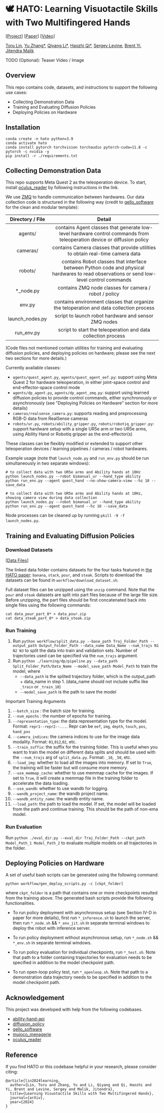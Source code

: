 # 🕊️ HATO: Learning Visuotactile Skills with Two Multifingered Hands

[[Project](https://toruowo.github.io/hato/)]
[[Paper]()]
[[Video]()]

[Toru Lin](https://toruowo.github.io/),
[Yu Zhang*](),
[Qiyang Li*](https://colinqiyangli.github.io/),
[Haozhi Qi*](https://haozhi.io/),
[Sergey Levine](https://people.eecs.berkeley.edu/~svlevine/),
[Brent Yi](https://scholar.google.com/citations?user=Ecy6lXwAAAAJ&hl=en),
[Jitendra Malik](https://people.eecs.berkeley.edu/~malik/)
<br>

TODO (Optional): Teaser Video / Image

## Overview

This repo contains code, datasets, and instructions to support the following use cases:
- Collecting Demonstration Data
- Training and Evaluating Diffusion Policies
- Deploying Policies on Hardware

## Installation

```
conda create -n hato python=3.9
conda activate hato
conda install pytorch torchvision torchaudio pytorch-cuda=11.8 -c pytorch -c nvidia -y
pip install -r ./requirements.txt
```

## Collecting Demonstration Data


This repo supports Meta Quest 2 as the teleoperation device. To start, install [oculus_reader](https://github.com/rail-berkeley/oculus_reader/blob/main/oculus_reader/reader.py) by following instructions in the link.

We use [ZMQ](https://zeromq.org/) to handle communication between hardwares.
Our data collection code is structured in the following way (credit to [gello_software](https://github.com/wuphilipp/gello_software) for the clean and modular template):


| Directory  / File        | Detail |
| :-------------: |:-------------:|
| agents/ | contains Agent classes that generate low-level hardware control commands from teleoperation device or diffusion policy |
| cameras/ | contains Camera classes that provide utilities to obtain real-time camera data |
| robots/ | contains Robot classes that interface between Python code and physical hardwares to read observations or send low-level control commands |
| *_node.py | contains ZMQ node classes for camera / robot / policy |
| env.py | contains environment classes that organize the teloperation and data collection process |
| launch_nodes.py | script to launch robot hardware and sensor ZMQ nodes |
| run_env.py | script to start the teleoperation and data collection process |

(Code files not mentioned contain utilities for training and evaluating diffusion policies, and deploying policies on hardware; please see the next two sections for more details.)

Currently available classes:
- `agents/quest_agent.py`, `agents/quest_agent_eef.py`: support using Meta Quest 2 for hardware teleoperation, in either joint-space control and end-effector-space control mode
- `agents/dp_agent.py`, `agents/dp_agent_zmq.py`: support using learned diffusion policies to provide control commands, either synchronously or asynchronously (see "Deploying Policies on Hardware" section for more details)
- `cameras/realsense_camera.py`: supports reading and preprocessing RGB-D data from RealSense cameras
- `robots/ur.py`, `robots/ability_gripper.py`, `robots/robotiq_gripper.py`: support hardware setup with a single UR5e arm or two UR5e arms, using Ability Hand or Robotiq gripper as the end-effector(s)

These classes can be flexibly modified or extended to support other teleoperation devices / learning pipelines / cameras / robot hardwares.

Example usage (note that `launch_node.py` and `run_env.py` should be run simultaneously in two separate windows):

```
# to collect data with two UR5e arms and Ability hands at 10Hz
python launch_nodes.py --robot bimanual_ur --hand_type ability
python run_env.py --agent quest_hand --no-show-camera-view --hz 10 --save_data

# to collect data with two UR5e arms and Ability hands at 10Hz, showing camera view during data collection
python launch_nodes.py --robot bimanual_ur --hand_type ability
python run_env.py --agent quest_hand --hz 10 --save_data
```
Node processes can be cleaned up by running `pkill -9 -f launch_nodes.py`.

## Training and Evaluating Diffusion Policies

### Download Datasets

[[Data Files](https://berkeley.app.box.com/s/379cf57zqm1akvr00vdcloxqxi3ucb9g?sortColumn=name&sortDirection=ASC)]

The linked data folder contains datasets for the four tasks featured in [the HATO paper](): `banana`, `stack`, `pour`, and `steak`. Scripts to download the datasets can be found in `workflow/download_dataset.sh`.

Full dataset files can be unzipped using the `unzip` command.
Note that the `pour` and `steak` datasets are split into part files because of the large file size. Before unzipping, the part files should be first concatenated back into single files using the following commands:
```
cat data_pour_part_0* > data_pour.zip
cat data_steak_part_0* > data_steak.zip
```

### Run Training

1. Run `python workflow/split_data.py --base_path Traj_Folder_Path --output_path Output_Folder_Path --data_name Data_Name --num_trajs N1 N2 N3` to split the data into train and validation sets. Number of trajectories used can be specified via the `num_trajs` argument.
2. Run `python ./learning/dp/pipeline.py --data_path Split_Folder_Path/Data_Name --model_save_path Model_Path` to train the model, where
    - `--data_path` is the splited trajectory folder, which is the output_path + data_name in step 1. (data_name should not include suffix like `_train` or `_train_10`)
    - `--model_save_path` is the path to save the model

Important Training Arguments
1. `--batch_size` : the batch size for training.
2. `--num_epochs` : the number of epochs for training.
3. `--representation_type`: the data representation type for the model. Format: `repr1--repr2--...`. Repr can be `eef`, `img`, `depth`, `touch`, `pos`, `hand_pos`
4. `--camera_indices`: the camera indices to use for the image data modality. Format: `01`,`012`,`02`, etc.
5. `--train_suffix`: the suffix for the training folder. This is useful when you want to train the model on different data splits and should be used with the `--num_trajs` arg of `split_data.py`. Format: `_10`, `_50`, etc.
6. `--load_img`: whether to load all the images into memory. If set to `True`, the training will be faster but will consume more memory.
7. `--use_memmap_cache`: whether to use memmap cache for the images. If set to `True`, it will create a memmap file in the training folder to accelerate the data loading.
8. `--use_wandb`: whether to use wandb for logging.
9. `--wandb_project_name`: the wandb project name.
10. `--wandb_entity_name`: the wandb entity name.
11. `--load_path`: the path to load the model. If set, the model will be loaded from the path and continue training. This should be the path of non-ema model.


### Run Evaluation

Run `python ./eval_dir.py --eval_dir Traj_Folder_Path --ckpt_path Model_Path_1 Model_Path_2` to evaluate multiple models on all trajectories in the folder.


## Deploying Policies on Hardware

A set of useful bash scripts can be generated using the following command:

```python workflow/gen_deploy_scripts.py -c [ckpt_folder]```

where `ckpt_folder` is a path that contains one or more checkpoints resulted from the training above. The generated bash scripts provide the following functionalities.

- To run policy deployment with asynchronous setup (see Section IV-D in paper for more details), first run `*_inference.sh` to launch the server, then run `*_node.sh` && `*_env_jit.sh` in separate terminal windows to deploy the robot with inference server.

- To run policy deployment without asynchronous setup, run `*_node.sh` && `*_env.sh` in separate terminal windows.

- To run policy evaluation for individual checkpoints, run `*_test.sh`. Note that path to a folder containing trajectories for evaluation needs to be specified in addition to the model checkpoint path.

- To run open-loop policy test, run `*_openloop.sh`.  Note that path to a demonstration data trajectory needs to be specified in addition to the model checkpoint path.


## Acknowledgement

This project was developed with help from the following codebases.

- [ability-hand-api](https://github.com/psyonicinc/ability-hand-api/tree/master/python)
- [diffusion_policy](https://github.com/real-stanford/diffusion_policy)
- [gello_software](https://github.com/wuphilipp/gello_software/tree/main)
- [mujoco_menagerie](https://github.com/google-deepmind/mujoco_menagerie/blob/main/universal_robots_ur5e/ur5e.xml)
- [oculus_reader](https://github.com/rail-berkeley/oculus_reader)

## Reference

If you find HATO or this codebase helpful in your research, please consider citing:

```
@article{lin2024learning,
  author={Lin, Toru and Zhang, Yu and Li, Qiyang and Qi, Haozhi and Yi, Brent and Levine, Sergey and Malik, Jitendra},
  title={Learning Visuotactile Skills with Two Multifingered Hands},
  journal={arXiv},
  year={2024}
}
```
